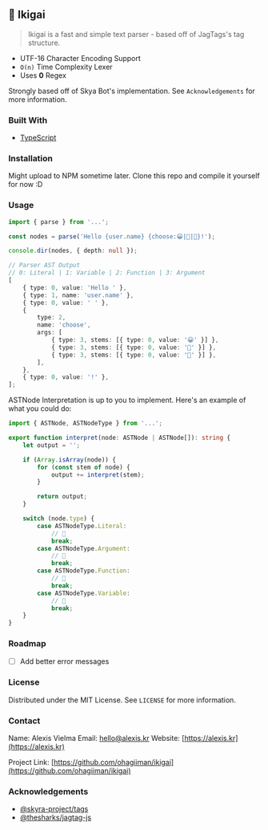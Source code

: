 ## 📑 Ikigai

> Ikigai is a fast and simple text parser - based off of JagTags's tag structure.

-   UTF-16 Character Encoding Support
-   `O(n)` Time Complexity Lexer
-   Uses **0** Regex

Strongly based off of Skya Bot's implementation. See `Acknowledgements` for more information.

### Built With

-   [TypeScript](https://www.typescriptlang.org/)

### Installation

Might upload to NPM sometime later. Clone this repo and compile it yourself for now :D

### Usage

```ts
import { parse } from '...';

const nodes = parse('Hello {user.name} {choose:😀|👋|🎉}!');

console.dir(nodes, { depth: null });

// Parser AST Output
// 0: Literal | 1: Variable | 2: Function | 3: Argument
[
	{ type: 0, value: 'Hello ' },
	{ type: 1, name: 'user.name' },
	{ type: 0, value: ' ' },
	{
		type: 2,
		name: 'choose',
		args: [
			{ type: 3, stems: [{ type: 0, value: '😀' }] },
			{ type: 3, stems: [{ type: 0, value: '👋' }] },
			{ type: 3, stems: [{ type: 0, value: '🎉' }] },
		],
	},
	{ type: 0, value: '!' },
];
```

ASTNode Interpretation is up to you to implement. Here's an example of what you could do:

```ts
import { ASTNode, ASTNodeType } from '...';

export function interpret(node: ASTNode | ASTNode[]): string {
	let output = '';

	if (Array.isArray(node)) {
		for (const stem of node) {
			output += interpret(stem);
		}

		return output;
	}

	switch (node.type) {
		case ASTNodeType.Literal:
			// 🍣
			break;
		case ASTNodeType.Argument:
			// 🍚
			break;
		case ASTNodeType.Function:
			// 🍡
			break;
		case ASTNodeType.Variable:
			// 🍙
			break;
	}
}
```

<!-- ROADMAP -->

### Roadmap

-   [ ] Add better error messages

### License

Distributed under the MIT License. See `LICENSE` for more information.

<!-- CONTACT -->

### Contact

Name: Alexis Vielma
Email: hello@alexis.kr
Website: [https://alexis.kr](https://alexis.kr)

Project Link: [https://github.com/ohagiiman/ikigai](https://github.com/ohagiiman/ikigai)

<!-- ACKNOWLEDGEMENTS -->

### Acknowledgements

-   [@skyra-project/tags](https://github.com/skyra-project/tags)
-   [@thesharks/jagtag-js](https://github.com/TheSharks/JagTag-JS)
